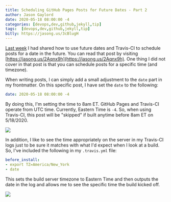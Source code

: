 ```yaml
---
title: Scheduling GitHub Pages Posts for Future Dates - Part 2
author: Jason Gaylord
date: 2020-05-18 08:00:00 -4
categories: [devops,dev,github,jekyll,tip]
tags:  [devops,dev,github,jekyll,tip]
bitly: https://jasong.us/3cBlugH
---
```


[Last week](https://jasong.us/2Aqnx9h) I had shared how to use future dates and Travis-CI to schedule posts for a date in the future. You can read that post by visiting [https://jasong.us/2Aqnx9h](https://jasong.us/2Aqnx9h). One thing I did not cover in that post is that you can schedule posts for a specific time (and timezone). 

When writing posts, I can simply add a small adjustment to the `date` part in my frontmatter. On this specific post, I have set the `date` to the following:

```yaml
date: 2020-05-18 08:00:00 -4
```

By doing this, I'm setting the time to 8am ET. GitHub Pages and Travis-CI operate from UTC time. Currently, Eastern Time is `-4`. So, when using Travis-CI, this post will be "skipped" if built anytime before 8am ET on 5/18/2020. 

![](https://cdn.jasongaylord.com/images/2020/05/18/travis-ci-skipping-posts.jpg)

In addition, I like to see the time appropriately on the server in my Travis-CI logs just to be sure it matches with what I'd expect when I look at a build. So, I've included the following in my `.travis.yml` file:

```yaml
before_install:
- export TZ=America/New_York
- date
```

This sets the build server timezone to Eastern Time and then outputs the date in the log and allows me to see the specific time the build kicked off.

![](https://cdn.jasongaylord.com/images/2020/05/18/travis-ci-date.jpg)